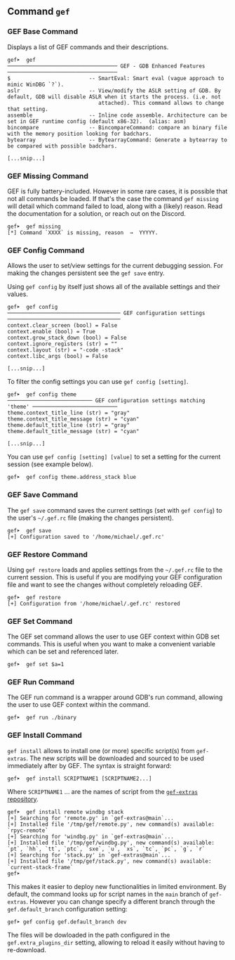 ## Command `gef`

### GEF Base Command

Displays a list of GEF commands and their descriptions.

```
gef➤  gef
─────────────────────────────────── GEF - GDB Enhanced Features ───────────────────────────────────
$                         -- SmartEval: Smart eval (vague approach to mimic WinDBG `?`).
aslr                      -- View/modify the ASLR setting of GDB. By default, GDB will disable ASLR when it starts the process. (i.e. not
                             attached). This command allows to change that setting.
assemble                  -- Inline code assemble. Architecture can be set in GEF runtime config (default x86-32).  (alias: asm)
bincompare                -- BincompareCommand: compare an binary file with the memory position looking for badchars.
bytearray                 -- BytearrayCommand: Generate a bytearray to be compared with possible badchars.

[...snip...]

```

### GEF Missing Command

GEF is fully battery-included. However in some rare cases, it is possible that
not all commands be loaded. If that's the case the command `gef missing` will
detail which command failed to load, along with a (likely) reason. Read the
documentation for a solution, or reach out on the Discord.

```
gef➤  gef missing
[*] Command `XXXX` is missing, reason  →  YYYYY.
```


### GEF Config Command

Allows the user to set/view settings for the current debugging session. For
making the changes persistent see the `gef save` entry.

Using `gef config` by itself just shows all of the available settings and their
values.

```
gef➤  gef config
──────────────────────────────────── GEF configuration settings ────────────────────────────────────
context.clear_screen (bool) = False
context.enable (bool) = True
context.grow_stack_down (bool) = False
context.ignore_registers (str) = ""
context.layout (str) = "-code -stack"
context.libc_args (bool) = False

[...snip...]

```

To filter the config settings you can use `gef config [setting]`.

```
gef➤  gef config theme
─────────────────────────── GEF configuration settings matching 'theme' ───────────────────────────
theme.context_title_line (str) = "gray"
theme.context_title_message (str) = "cyan"
theme.default_title_line (str) = "gray"
theme.default_title_message (str) = "cyan"

[...snip...]

```

You can use `gef config [setting] [value]` to set a setting for the current
session (see example below).

```
gef➤  gef config theme.address_stack blue
```

### GEF Save Command

The `gef save` command saves the current settings (set with `gef config`) to
the user's `~/.gef.rc` file (making the changes persistent).

```
gef➤  gef save
[+] Configuration saved to '/home/michael/.gef.rc'
```

### GEF Restore Command

Using `gef restore` loads and applies settings from the `~/.gef.rc` file to the
current session. This is useful if you are modifying your GEF configuration
file and want to see the changes without completely reloading GEF.

```
gef➤  gef restore
[+] Configuration from '/home/michael/.gef.rc' restored
```

### GEF Set Command

The GEF set command allows the user to use GEF context within GDB set commands.
This is useful when you want to make a convenient variable which can be set and
referenced later.

```
gef➤  gef set $a=1
```

### GEF Run Command

The GEF run command is a wrapper around GDB's run command, allowing the user to
use GEF context within the command.

```
gef➤  gef run ./binary
```


### GEF Install Command

`gef install` allows to install one (or more) specific script(s) from
`gef-extras`. The new scripts will be downloaded and sourced to be used
immediately after by GEF. The syntax is straight forward:

```
gef➤  gef install SCRIPTNAME1 [SCRIPTNAME2...]
```

Where `SCRIPTNAME1` ... are the names of script from the [`gef-extras`
repository](https://github.com/hugsy/gef-extras/tree/main/scripts/).


```
gef➤  gef install remote windbg stack
[+] Searching for 'remote.py' in `gef-extras@main`...
[+] Installed file '/tmp/gef/remote.py', new command(s) available: `rpyc-remote`
[+] Searching for 'windbg.py' in `gef-extras@main`...
[+] Installed file '/tmp/gef/windbg.py', new command(s) available: `pt`, `hh`, `tt`, `ptc`, `sxe`, `u`, `xs`, `tc`, `pc`, `g`, `r`
[+] Searching for 'stack.py' in `gef-extras@main`...
[+] Installed file '/tmp/gef/stack.py', new command(s) available: `current-stack-frame`
gef➤
```

This makes it easier to deploy new functionalities in limited environment. By
default, the command looks up for script names in the `main` branch of
`gef-extras`. However you can change specify a different branch through the
`gef.default_branch` configuration setting:

```
gef➤ gef config gef.default_branch dev
```

The files will be dowloaded in the path configured in the
`gef.extra_plugins_dir` setting, allowing to reload it easily without having to
re-download.
